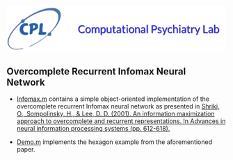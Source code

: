 [cpl-logo]: ./cpl-logo.png "The Computational Psyciatry Lab"

[![The Computational Psyciatry Lab][cpl-logo]](http://www.computational-psychiatry.com/)

## Overcomplete Recurrent Infomax Neural Network

* [Infomax.m](https://github.com/bci4cpl/Demos/blob/master/Overcomplete%20Recurrent%20Infomax%20Neural%20Network/Infomax.m) contains a simple object-oriented implementation of the overcomplete recurrent Infomax neural network as presented in [Shriki, O., Sompolinsky, H., & Lee, D. D. (2001). An information maximization approach to overcomplete and recurrent representations. In Advances in neural information processing systems (pp. 612-618).](http://papers.nips.cc/paper/1863-an-information-maximization-approach-to-overcomplete-and-recurrent-representations)

* [Demo.m](https://github.com/bci4cpl/Demos/blob/master/Overcomplete%20Recurrent%20Infomax%20Neural%20Network/Demo.m) implements the hexagon example from the aforementioned paper. 
